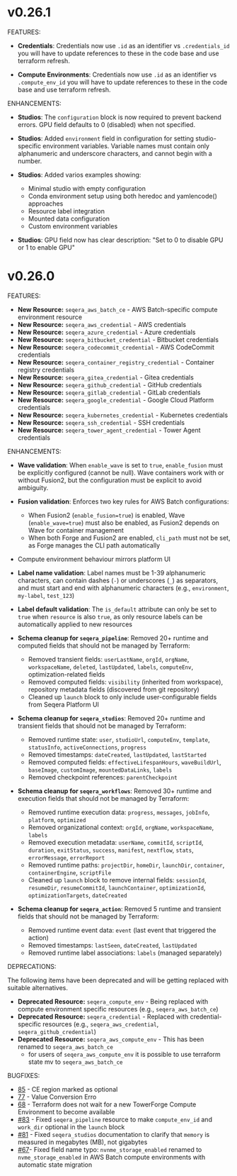 # v0.26.1

FEATURES:

- **Credentials**: Credentials now use `.id` as an identifier vs `.credentials_id` you will have to update references to these in the code base and use terraform refresh.

- **Compute Environments**: Credentials now use `.id` as an identifier vs `.compute_env_id` you will have to update references to these in the code base and use terraform refresh.

ENHANCEMENTS:

- **Studios**: The `configuration` block is now required to prevent backend errors. GPU field defaults to 0 (disabled) when not specified.

- **Studios**: Added `environment` field in configuration for setting studio-specific environment variables. Variable names must contain only alphanumeric and underscore characters, and cannot begin with a number.

- **Studios**: Added varios examples showing:
  - Minimal studio with empty configuration
  - Conda environment setup using both heredoc and yamlencode() approaches
  - Resource label integration
  - Mounted data configuration
  - Custom environment variables

- **Studios**: GPU field now has clear description: "Set to 0 to disable GPU or 1 to enable GPU"

# v0.26.0

FEATURES:

- **New Resource:** `seqera_aws_batch_ce` - AWS Batch-specific compute environment resource
- **New Resource:** `seqera_aws_credential` - AWS credentials
- **New Resource:** `seqera_azure_credential` - Azure credentials
- **New Resource:** `seqera_bitbucket_credential` - Bitbucket credentials
- **New Resource:** `seqera_codecommit_credential` - AWS CodeCommit credentials
- **New Resource:** `seqera_container_registry_credential` - Container registry credentials
- **New Resource:** `seqera_gitea_credential` - Gitea credentials
- **New Resource:** `seqera_github_credential` - GitHub credentials
- **New Resource:** `seqera_gitlab_credential` - GitLab credentials
- **New Resource:** `seqera_google_credential` - Google Cloud Platform credentials
- **New Resource:** `seqera_kubernetes_credential` - Kubernetes credentials
- **New Resource:** `seqera_ssh_credential` - SSH credentials
- **New Resource:** `seqera_tower_agent_credential` - Tower Agent credentials

ENHANCEMENTS:

- **Wave validation**: When `enable_wave` is set to `true`, `enable_fusion` must be explicitly configured (cannot be null). Wave containers work with or without Fusion2, but the configuration must be explicit to avoid ambiguity.

- **Fusion validation**: Enforces two key rules for AWS Batch configurations:
  - When Fusion2 (`enable_fusion=true`) is enabled, Wave (`enable_wave=true`) must also be enabled, as Fusion2 depends on Wave for container management
  - When both Forge and Fusion2 are enabled, `cli_path` must not be set, as Forge manages the CLI path automatically
- Compute environment behaviour mirrors platform UI

- **Label name validation**: Label names must be 1-39 alphanumeric characters, can contain dashes (`-`) or underscores (`_`) as separators, and must start and end with alphanumeric characters (e.g., `environment`, `my-label`, `test_123`)

- **Label default validation**: The `is_default` attribute can only be set to `true` when `resource` is also `true`, as only resource labels can be automatically applied to new resources

- **Schema cleanup for `seqera_pipeline`**: Removed 20+ runtime and computed fields that should not be managed by Terraform:

  - Removed transient fields: `userLastName`, `orgId`, `orgName`, `workspaceName`, `deleted`, `lastUpdated`, `labels`, `computeEnv`, optimization-related fields
  - Removed computed fields: `visibility` (inherited from workspace), repository metadata fields (discovered from git repository)
  - Cleaned up `launch` block to only include user-configurable fields from Seqera Platform UI

- **Schema cleanup for `seqera_studios`**: Removed 20+ runtime and transient fields that should not be managed by Terraform:

  - Removed runtime state: `user`, `studioUrl`, `computeEnv`, `template`, `statusInfo`, `activeConnections`, `progress`
  - Removed timestamps: `dateCreated`, `lastUpdated`, `lastStarted`
  - Removed computed fields: `effectiveLifespanHours`, `waveBuildUrl`, `baseImage`, `customImage`, `mountedDataLinks`, `labels`
  - Removed checkpoint references: `parentCheckpoint`

- **Schema cleanup for `seqera_workflows`**: Removed 30+ runtime and execution fields that should not be managed by Terraform:

  - Removed runtime execution data: `progress`, `messages`, `jobInfo`, `platform`, `optimized`
  - Removed organizational context: `orgId`, `orgName`, `workspaceName`, `labels`
  - Removed execution metadata: `userName`, `commitId`, `scriptId`, `duration`, `exitStatus`, `success`, `manifest`, `nextflow`, `stats`, `errorMessage`, `errorReport`
  - Removed runtime paths: `projectDir`, `homeDir`, `launchDir`, `container`, `containerEngine`, `scriptFile`
  - Cleaned up `launch` block to remove internal fields: `sessionId`, `resumeDir`, `resumeCommitId`, `launchContainer`, `optimizationId`, `optimizationTargets`, `dateCreated`

- **Schema cleanup for `seqera_action`**: Removed 5 runtime and transient fields that should not be managed by Terraform:
  - Removed runtime event data: `event` (last event that triggered the action)
  - Removed timestamps: `lastSeen`, `dateCreated`, `lastUpdated`
  - Removed runtime label associations: `labels` (managed separately)

DEPRECATIONS:

The following items have been deprecated and will be getting replaced with suitable alternatives.

- **Deprecated Resource:** `seqera_compute_env` - Being replaced with compute environment specific resources (e.g., `seqera_aws_batch_ce`)
- **Deprecated Resource:** `seqera_credential` - Replaced with credential-specific resources (e.g., `seqera_aws_credential`, `seqera_github_credential`)
- **Deprecated Resource:** `seqera_aws_compute_env` - This has been renamed to `seqera_aws_batch_ce`
  - for users of `seqera_aws_compute_env` it is possible to use terraform state mv to `seqera_aws_batch_ce`

BUGFIXES:

- [85](https://github.com/seqeralabs/terraform-provider-seqera/issues/85) - CE region marked as optional
- [77](https://github.com/seqeralabs/terraform-provider-seqera/issues/77) - Value Conversion Erro
- [68](https://github.com/seqeralabs/terraform-provider-seqera/issues/68) - Terraform does not wait for a new TowerForge Compute Environment to become available
- [#83](https://github.com/seqeralabs/terraform-provider-seqera/issues/83) - Fixed `seqera_pipeline` resource to make `compute_env_id` and `work_dir` optional in the `launch` block
- [#81](https://github.com/seqeralabs/terraform-provider-seqera/issues/81) - Fixed `seqera_studios` documentation to clarify that `memory` is measured in megabytes (MB), not gigabytes
- [#67](https://github.com/seqeralabs/terraform-provider-seqera/issues/67)- Fixed field name typo: `nvnme_storage_enabled` renamed to `nvme_storage_enabled` in AWS Batch compute environments with automatic state migration
